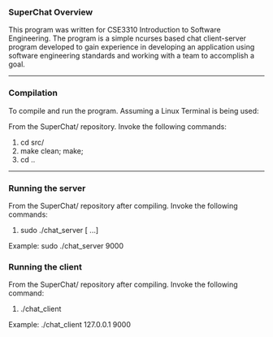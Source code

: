 ### SuperChat Overview ###

This program was written for CSE3310 Introduction to Software Engineering. The program is a simple ncurses based chat client-server program developed to gain experience in developing an application using software engineering standards and working with a team to accomplish a goal.

----------

### Compilation ###
To compile and run the program. Assuming a Linux Terminal is being used:

From the SuperChat/ repository. Invoke the following commands:

1. cd src/
2. make clean; make;
3. cd ..

----------

### Running the server ###

From the SuperChat/ repository after compiling. Invoke the following commands:

1. sudo ./chat_server <port> [<port> ...]

Example: sudo ./chat_server 9000

### Running the client ###

From the SuperChat/ repository after compiling. Invoke the following command:

1. ./chat_client <host> <port>

Example: ./chat_client 127.0.0.1 9000



